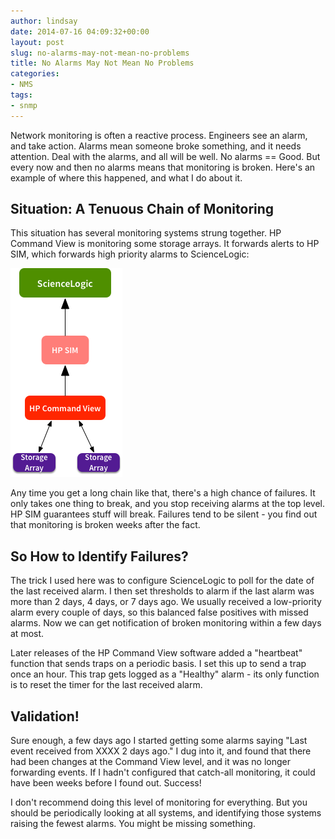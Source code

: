 ```yaml
---
author: lindsay
date: 2014-07-16 04:09:32+00:00
layout: post
slug: no-alarms-may-not-mean-no-problems
title: No Alarms May Not Mean No Problems
categories:
- NMS
tags:
- snmp
---
```


Network monitoring is often a reactive process. Engineers see an alarm, and take action. Alarms mean someone broke something, and it needs attention. Deal with the alarms, and all will be well. No alarms == Good. But every now and then no alarms means that monitoring is broken. Here's an example of where this happened, and what I do about it.



## Situation: A Tenuous Chain of Monitoring



This situation has several monitoring systems strung together. HP Command View is monitoring some storage arrays. It forwards alerts to HP SIM, which forwards high priority alarms to ScienceLogic:

[![Long Chain Monitoring](/assets/2014/07/Long-Chain-Monitoring.png)](/assets/2014/07/Long-Chain-Monitoring.png)

Any time you get a long chain like that, there's a high chance of failures. It only takes one thing to break, and you stop receiving alarms at the top level. HP SIM guarantees stuff will break. Failures tend to be silent - you find out that monitoring is broken weeks after the fact.



## So How to Identify Failures?



The trick I used here was to configure ScienceLogic to poll for the date of the last received alarm. I then set thresholds to alarm if the last alarm was more than 2 days, 4 days, or 7 days ago. We usually received a low-priority alarm every couple of days, so this balanced false positives with missed alarms. Now we can get notification of broken monitoring within a few days at most.

Later releases of the HP Command View software added a "heartbeat" function that sends traps on a periodic basis. I set this up to send a trap once an hour. This trap gets logged as a "Healthy" alarm - its only function is to reset the timer for the last received alarm.



## Validation!



Sure enough, a few days ago I started getting some alarms saying "Last event received from XXXX 2 days ago." I dug into it, and found that there had been changes at the Command View level, and it was no longer forwarding events. If I hadn't configured that catch-all monitoring, it could have been weeks before I found out. Success!

I don't recommend doing this level of monitoring for everything. But you should be periodically looking at all systems, and identifying those systems raising the fewest alarms. You might be missing something.
